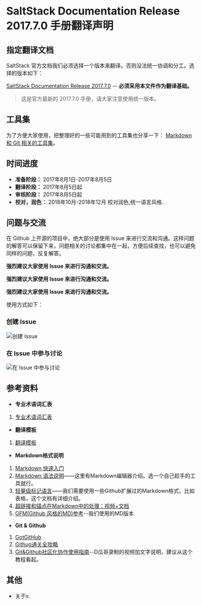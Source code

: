 # SaltStack Documentation Release 2017.7.0 手册翻译声明

## 指定翻译文档

SaltStack 官方文档我们必须选择一个版本来翻译。否则没法统一协调和分工。选择的版本如下：

[SaltStack Documentation Release 2017.7.0](https://docs.saltstack.com/en/latest/topics/releases/2017.7.0.html) -- **必须采用本文件作为翻译基础。**

> 这是官方最新的 2017.7.0 手册，请大家注意使用统一版本。

## 工具集

为了方便大家使用，把整理好的一些可能用到的工具集也分享一下： [Markdown 和 Git 相关的工具集](https://pan.baidu.com/s/1eRFFW9k)。

## 时间进度

* **准备阶段：** 2017年8月1日-2017年8月5日
* **翻译阶段：** 2017年8月5日起
* **审核阶段：** 2017年8月5日起
* **校对，润色：** 2018年10月-2018年12月 校对润色,统一语言风格.

## 问题与交流

在 Github 上开源的项目中，绝大部分是使用 Issue 来进行交流和沟通。这样问题的解答可以保留下来，问题相关的讨论都集中在一起，方便后续查找，也可以避免同样的问题，反复解答。

**强烈建议大家使用 Issue 来进行沟通和交流。**

**强烈建议大家使用 Issue 来进行沟通和交流。**

**强烈建议大家使用 Issue 来进行沟通和交流。**

使用方式如下：

### 创建 Issue

![创建 Issue](./tools/create_issue.jpeg)

### 在 Issue 中参与讨论

![在 Issue 中参与讨论](./tools/comment_issue.jpeg)



## 参考资料
* **专业术语词汇表**
 1. [专业术语词汇表](./docs/glossary.md)

* **翻译模板**
 1. [翻译模板](./Template.md)

* **Markdown格式说明**
 1. [Markdown 快速入门](http://wowubuntu.com/markdown/basic.html)
 2. [Markdown 语法说明](http://wowubuntu.com/markdown/index.html)——这里有Markdown编辑器介绍。选一个自己趁手的工具就行。
 3. [轻量级标记语言](http://www.worldhello.net/gotgithub/appendix/markups.html)——我们需要使用一些Github扩展过的Markdown格式，比如表格，这个文档有详细介绍。
 4. [超链接和锚点在Markdown中的处理：视频+文档](http://www.diguage.com/archives/64.html)
 1. [GFM(Github 风格的MD)参考](https://help.github.com/articles/github-flavored-markdown#references)--我们使用的MD版本

* **Git & Github**
 1. [GotGitHub](http://www.worldhello.net/gotgithub/)
 2. [Githug通关全攻略](http://fancyoung.com/blog/githug-cheat-sheet/)
 3. [Git&Github社区化协作使用指南](http://www.diguage.com/archives/42.html)--D瓜哥录制的视频加文字说明，建议从这个教程看起。

## 其他
* 关于x.

